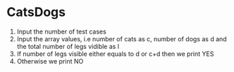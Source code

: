 # CatsDogs

1. Input the number of test cases
2. Input the array values, i.e number of cats as c, number of dogs as d and the total number of legs vidible as l
3. If number of legs visible either equals to d or c+d then we print YES
4. Otherwise we print NO
